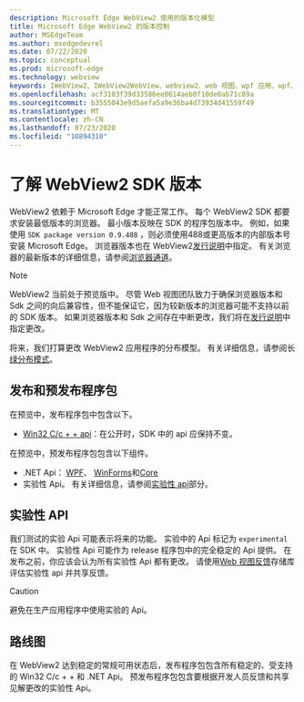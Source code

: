 ```yaml
---
description: Microsoft Edge WebView2 使用的版本化模型
title: Microsoft Edge WebView2 的版本控制
author: MSEdgeTeam
ms.author: msedgedevrel
ms.date: 07/22/2020
ms.topic: conceptual
ms.prod: microsoft-edge
ms.technology: webview
keywords: IWebView2、IWebView2WebView、webview2、web 视图、wpf 应用、wpf、edge、ICoreWebView2、ICoreWebView2Host、浏览器控件、边缘 html
ms.openlocfilehash: acf3103f39d33586ee0614aeb0f10de0ab71c89a
ms.sourcegitcommit: b3555043e9d5aefa5a9e36ba4d73934d41559f49
ms.translationtype: MT
ms.contentlocale: zh-CN
ms.lasthandoff: 07/23/2020
ms.locfileid: "10894310"
---
```

# 了解 WebView2 SDK 版本  

WebView2 依赖于 Microsoft Edge 才能正常工作。  每个 WebView2 SDK 都要求安装最低版本的浏览器。  最小版本反映在 SDK 的程序包版本中。  例如，如果使用 `SDK package version 0.9.488` ，则必须使用488或更高版本的内部版本号安装 Microsoft Edge。  浏览器版本也在 WebView2[发行说明][Releasenotes]中指定。  有关浏览器的最新版本的详细信息，请参阅[浏览器通道][DeployedgeChannels]。  

> [!NOTE]
> WebView2 当前处于预览版中。  尽管 Web 视图团队致力于确保浏览器版本和 Sdk 之间的向后兼容性，但不能保证它，因为较新版本的浏览器可能不支持以前的 SDK 版本。  如果浏览器版本和 Sdk 之间存在中断更改，我们将在[发行说明][Releasenotes]中指定更改。  

将来，我们打算更改 WebView2 应用程序的分布模型。  有关详细信息，请参阅长[绿分布模式][DistributionEvergreenMode]。  
 
## 发布和预发布程序包  

在预览中，发布程序包中包含以下。  

*   [Win32 C/c + + api][ReferenceWin3209538]：在公开时，SDK 中的 api 应保持不变。  

在预览中，预发布程序包包含以下组件。  

*   .NET Api： [WPF][ReferenceWpf09515]、 [WinForms][ReferenceWinforms09515]和[Core][ReferenceDotnet09538]  
*   实验性 Api。  有关详细信息，请参阅[实验性 api](#experimental-apis)部分。  

## 实验性 API  

我们测试的实验 Api 可能表示将来的功能。  实验中的 Api 标记为 `experimental` 在 SDK 中。  实验性 Api 可能作为 release 程序包中的完全稳定的 Api 提供。  在发布之前，你应该会认为所有实验性 Api 都有更改。  请使用[Web 视图反馈][GithubMicrosoftedgeWebviewfeedback]存储库评估实验性 api 并共享反馈。   

> [!CAUTION]
> 避免在生产应用程序中使用实验的 Api。  

## 路线图  

在 WebView2 达到稳定的常规可用状态后，发布程序包包含所有稳定的、受支持的 Win32 C/c + + 和 .NET Api。  预发布程序包包含要根据开发人员反馈和共享见解更改的实验性 Api。  

<!--## Versioning  

After you have used a particular version of the SDK to build your app, your app may end up running with an older or newer version of installed browser binaries.  Until version 1.0.0.0 of WebView2 there may be breaking changes during updates that prevent your SDK from working with different versions of installed browser binaries.  After version 1.0.0.0, different versions of the SDK may work with different versions of the installed browser by using the following best practices.  

1.  To account for breaking changes to the API be sure to check for failure when requesting the DLL export `CreateCoreWebView2Environment` and when running `QueryInterface` on any `CoreWebView2` object.  A return value of `E_NOINTERFACE` indicates that the SDK is not compatible with the Microsoft Edge browser binaries.  
1.  Checking for failure from `QueryInterface` also accounts for cases where the SDK is newer than the version of the Microsoft Edge browser and your app attempts to use an interface of which the Microsoft Edge browser is unaware.  

1.  When an interface is unavailable, you may consider disabling the associated feature if possible, or otherwise informing your users to update their browsers.  -->  

<!--links -->

[DistributionEvergreenMode]: ./distribution.md#evergreen-distribution-mode "长绿分布模式-使用 WebView2 | 的应用程序分布Microsoft 文档"  
[ReferenceDotnet09538]: ../reference/dotnet/0-9-538-reference-webview2.md "参考（WebView2） |Microsoft 文档"  
[ReferenceWinforms09515]: ../reference/winforms/0-9-515-reference-webview2.md "参考（WebView2） |Microsoft 文档"  
[ReferenceWin3209538]: ../reference/win32/0-9-538-reference-webview2.md "参考（WebView2） |Microsoft 文档"  
[ReferenceWpf09515]: ../reference/wpf/0-9-515-reference-webview2.md "参考（WebView2） |Microsoft 文档"  
[Releasenotes]: ../releasenotes.md "WebView2 SDK 的发行说明 |Microsoft 文档"  

[DeployedgeChannels]: /deployedge/microsoft-edge-channels "Microsoft Edge 频道概述 |Microsoft 文档"  

[GithubMicrosoftedgeWebviewfeedback]: https://github.com/MicrosoftEdge/WebViewFeedback "Web 视图反馈-MicrosoftEdge/WebViewFeedback |GitHub"  
